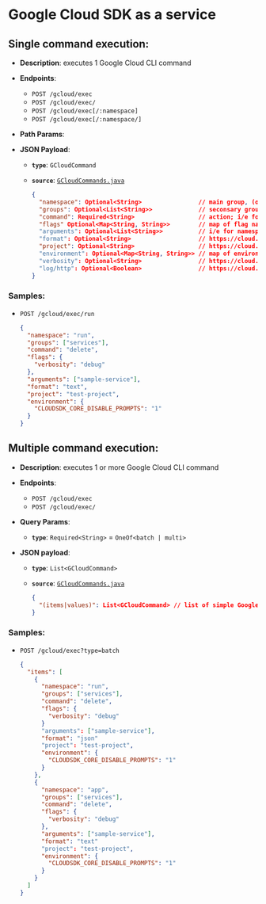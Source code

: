 # Google Cloud SDK as a service

## Single command execution:

- **Description**: executes 1 Google Cloud CLI command

- **Endpoints**:

  - `POST /gcloud/exec`
  - `POST /gcloud/exec/`
  - `POST /gcloud/exec[/:namespace]`
  - `POST /gcloud/exec[/:namespace/]`

- **Path Params**:

- **JSON Payload**:

  - **`type`**: `GCloudCommand`
  - **`source`**: [`GCloudCommands.java`](https://github.com/gchux/cloud-run-tools/blob/main/model/src/main/java/dev/chux/gcp/crun/model/GCloudCommands.java)

    ```json
    {
      "namespace": Optional<String>                // main group, (optional if path param `namespace` is defined); i/e: `run`, `app`, `storage`, etc...
      "groups": Optional<List<String>>             // seconsary groups; i/e for namespace `run`: [`services`] or [`revisions`], etc...
      "command": Required<String>                  // action; i/e for namespace `run` and groups [`services`]: `update`, `delete`, etc...
      "flags" Optional<Map<String, String>>        // map of flag names –without dashes– to values; i/e: `{"project":"sample-project"}`
      "arguments": Optional<List<String>>          // i/e for namespace `run`, groups [`services`], and action `delete`: `service-name`
      "format": Optional<String>                   // https://cloud.google.com/sdk/gcloud/reference#--format ; i/e: `text`, `json`, `yaml`, etc...
      "project": Optional<String>                  // https://cloud.google.com/sdk/gcloud/reference#--project ; i/e: `test-project`
      "environment": Optional<Map<String, String>> // map of environment variables names to values; i/e: `{"CLOUDSDK_CORE_DISABLE_PROMPTS":"1"}`
      "verbosity": Optional<String>                // https://cloud.google.com/sdk/gcloud/reference#--verbosity ; i/e: `debug`
      "log/http": Optional<Boolean>                // https://cloud.google.com/sdk/gcloud/reference#--log-http ; OneOf<true | false>
    }
    ```

### Samples:

- `POST /gcloud/exec/run`

  ```json
  {
    "namespace": "run",
    "groups": ["services"],
    "command": "delete",
    "flags": {
      "verbosity": "debug"
    },
    "arguments": ["sample-service"],
    "format": "text",
    "project": "test-project",
    "environment": {
      "CLOUDSDK_CORE_DISABLE_PROMPTS": "1"
    }
  }
  ```

## Multiple command execution:

- **Description**: executes 1 or more Google Cloud CLI command

- **Endpoints**:

  - `POST /gcloud/exec`
  - `POST /gcloud/exec/`

- **Query Params**:

  - **`type`**: `Required<String>` = `OneOf<batch | multi>`

- **JSON payload**:

  - **`type`**: `List<GCloudCommand>`
  - **`source`**: [`GCloudCommands.java`](https://github.com/gchux/cloud-run-tools/blob/main/model/src/main/java/dev/chux/gcp/crun/model/GCloudCommands.java)

    ```json
    {
      "(items|values)": List<GCloudCommand> // list of simple Google Cloud CLI commands to be executed
    }
    ```

### Samples:

- `POST /gcloud/exec?type=batch`
  ```json
  {
    "items": [
      {
        "namespace": "run",
        "groups": ["services"],
        "command": "delete",
        "flags": {
          "verbosity": "debug"
        }
        "arguments": ["sample-service"],
        "format": "json"
        "project": "test-project",
        "environment": {
          "CLOUDSDK_CORE_DISABLE_PROMPTS": "1"
        }
      },
      {
        "namespace": "app",
        "groups": ["services"],
        "command": "delete",
        "flags": {
          "verbosity": "debug"
        },
        "arguments": ["sample-service"],
        "format": "text"
        "project": "test-project",
        "environment": {
          "CLOUDSDK_CORE_DISABLE_PROMPTS": "1"
        }
      }
    ]
  }
  ```
